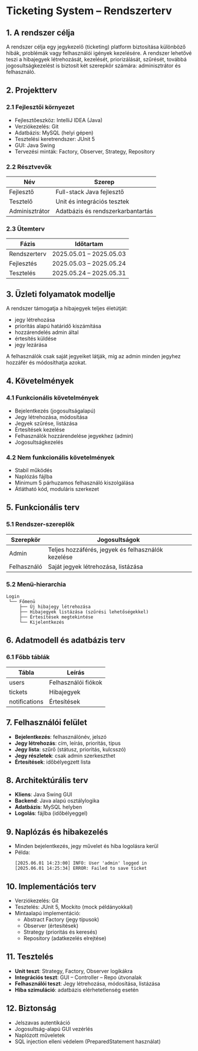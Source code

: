 # Ticketing System – Rendszerterv

## 1. A rendszer célja

A rendszer célja egy jegykezelő (ticketing) platform biztosítása különböző hibák, problémák vagy felhasználói igények kezelésére. A rendszer lehetővé teszi a hibajegyek létrehozását, kezelését, priorizálását, szűrését, továbbá jogosultságkezelést is biztosít két szerepkör számára: adminisztrátor és felhasználó.

## 2. Projektterv

### 2.1 Fejlesztői környezet

- Fejlesztőeszköz: IntelliJ IDEA (Java)
- Verziókezelés: Git
- Adatbázis: MySQL (helyi gépen)
- Tesztelési keretrendszer: JUnit 5
- GUI: Java Swing
- Tervezési minták: Factory, Observer, Strategy, Repository

### 2.2 Résztvevők

| Név            | Szerep         |
|----------------|----------------|
| Fejlesztő      | Full-stack Java fejlesztő |
| Tesztelő       | Unit és integrációs tesztek |
| Adminisztrátor | Adatbázis és rendszerkarbantartás |

### 2.3 Ütemterv

| Fázis              | Időtartam               |
|--------------------|-------------------------|
| Rendszerterv       | 2025.05.01 – 2025.05.03 |
| Fejlesztés         | 2025.05.03 – 2025.05.24 |
| Tesztelés          | 2025.05.24 – 2025.05.31 |

## 3. Üzleti folyamatok modellje

A rendszer támogatja a hibajegyek teljes életútját:
- jegy létrehozása
- prioritás alapú határidő kiszámítása
- hozzárendelés admin által
- értesítés küldése
- jegy lezárása

A felhasználók csak saját jegyeiket látják, míg az admin minden jegyhez hozzáfér és módosíthatja azokat.

## 4. Követelmények

### 4.1 Funkcionális követelmények

- Bejelentkezés (jogosultságalapú)
- Jegy létrehozása, módosítása
- Jegyek szűrése, listázása
- Értesítések kezelése
- Felhasználók hozzárendelése jegyekhez (admin)
- Jogosultságkezelés

### 4.2 Nem funkcionális követelmények

- Stabil működés
- Naplózás fájlba
- Minimum 5 párhuzamos felhasználó kiszolgálása
- Átlátható kód, moduláris szerkezet

## 5. Funkcionális terv

### 5.1 Rendszer-szereplők

| Szerepkör    | Jogosultságok |
|--------------|----------------|
| Admin        | Teljes hozzáférés, jegyek és felhasználók kezelése |
| Felhasználó  | Saját jegyek létrehozása, listázása |

### 5.2 Menü-hierarchia

```
Login
 └── Főmenü
     ├── Új hibajegy létrehozása
     ├── Hibajegyek listázása (szűrési lehetőségekkel)
     ├── Értesítések megtekintése
     └── Kijelentkezés
```

## 6. Adatmodell és adatbázis terv

### 6.1 Főbb táblák

| Tábla          | Leírás                        |
|----------------|-------------------------------|
| users          | Felhasználói fiókok           |
| tickets        | Hibajegyek                    |
| notifications  | Értesítések                   |

## 7. Felhasználói felület

- **Bejelentkezés**: felhasználónév, jelszó
- **Jegy létrehozás**: cím, leírás, prioritás, típus
- **Jegy lista**: szűrő (státusz, prioritás, kulcsszó)
- **Jegy részletek**: csak admin szerkeszthet
- **Értesítések**: időbélyegzett lista

## 8. Architektúrális terv

- **Kliens**: Java Swing GUI
- **Backend**: Java alapú osztálylogika
- **Adatbázis**: MySQL helyben
- **Logolás**: fájlba (időbélyeggel)

## 9. Naplózás és hibakezelés

- Minden bejelentkezés, jegy művelet és hiba logolásra kerül
- Példa:
  ```
  [2025.06.01 14:23:00] INFO: User 'admin' logged in
  [2025.06.01 14:25:34] ERROR: Failed to save ticket
  ```
  
## 10. Implementációs terv

- Verziókezelés: Git
- Tesztelés: JUnit 5, Mockito (mock példányokkal)
- Mintaalapú implementáció:
    - Abstract Factory (jegy típusok)
    - Observer (értesítések)
    - Strategy (prioritás és keresés)
    - Repository (adatkezelés elrejtése)

## 11. Tesztelés

- **Unit teszt**: Strategy, Factory, Observer logikákra
- **Integrációs teszt**: GUI – Controller – Repo útvonalak
- **Felhasználói teszt**: Jegy létrehozása, módosítása, listázása
- **Hiba szimuláció**: adatbázis elérhetetlenség esetén

## 12. Biztonság

- Jelszavas autentikáció
- Jogosultság-alapú GUI vezérlés
- Naplózott műveletek
- SQL injection elleni védelem (PreparedStatement használat)


